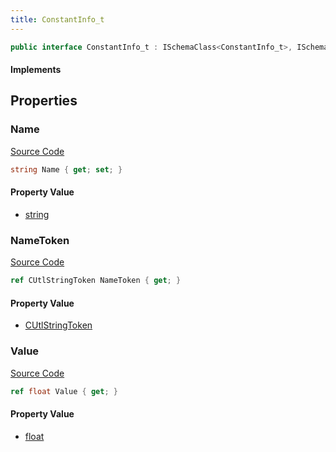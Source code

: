 ```yaml
---
title: ConstantInfo_t
---
```


```csharp
public interface ConstantInfo_t : ISchemaClass<ConstantInfo_t>, ISchemaField, ISchemaClass, INativeHandle
```

#### Implements

## Properties

### Name

[Source Code](https://github.com/swiftly-solution/swiftlys2/blob/beta/managed/src/SwiftlyS2.Generated/Schemas/Interfaces/ConstantInfo_t.cs#L16)

```csharp
string Name { get; set; }
```

#### Property Value

- [string](https://learn.microsoft.com/dotnet/api/system.string)

### NameToken

[Source Code](https://github.com/swiftly-solution/swiftlys2/blob/beta/managed/src/SwiftlyS2.Generated/Schemas/Interfaces/ConstantInfo_t.cs#L18)

```csharp
ref CUtlStringToken NameToken { get; }
```

#### Property Value

- [CUtlStringToken](/docs/api/shared/natives/cutlstringtoken)

### Value

[Source Code](https://github.com/swiftly-solution/swiftlys2/blob/beta/managed/src/SwiftlyS2.Generated/Schemas/Interfaces/ConstantInfo_t.cs#L20)

```csharp
ref float Value { get; }
```

#### Property Value

- [float](https://learn.microsoft.com/dotnet/api/system.single)

